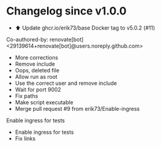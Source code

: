# Changelog since v1.0.0
- ⬆️ Update ghcr.io/erik73/base Docker tag to v5.0.2 (#11)

Co-authored-by: renovate[bot] <29139614+renovate[bot]@users.noreply.github.com> 
- More corrections 
- Remove include 
- Oops, deleted file 
- Allow run as root 
- Use the correct user and remove include 
- Wait for port 9002 
- Fix paths 
- Make script executable 
- Merge pull request #9 from erik73/Enable-ingress

Enable ingress for tests 
- Enable ingress for tests 
- Fix links 
